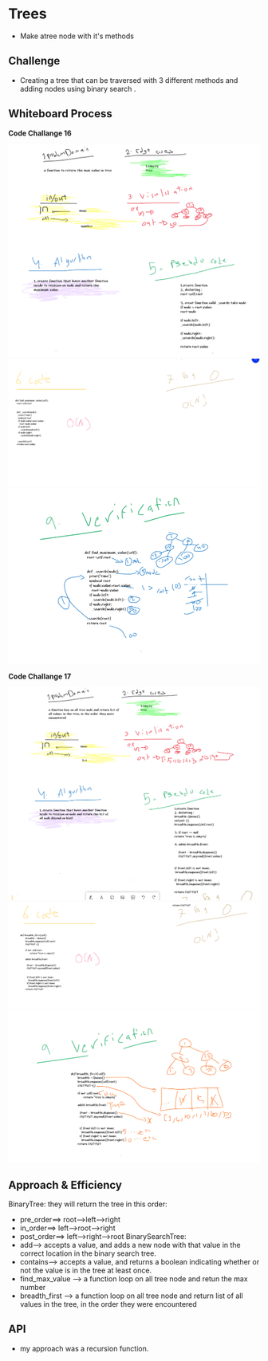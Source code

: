 # Trees

- Make atree node with it's methods


## Challenge


- Creating a tree that can be traversed with 3 different methods and adding nodes using binary search .

## Whiteboard Process

**Code Challange 16**

![tree_max](trees/tree-max_1.PNG)
![tree_max](trees/tree-max_2.PNG)
![tree_max](trees/tree-max_3.PNG)

**Code Challange 17**

![tree_max](trees/tree-breadth-first_1.PNG)
![tree_max](trees/tree-breadth-first_2.PNG)
![tree_max](trees/tree-breadth-first_3.PNG)

## Approach & Efficiency


BinaryTree: they will return the tree in this order:

- pre_order==> root-->left-->right
- in_order==> left-->root-->right
- post_order==> left-->right-->root 
BinarySearchTree:
- add--> accepts a value, and adds a new node with that value in the correct location in the binary search tree.
- contains--> accepts a value, and returns a boolean indicating whether or not the value is in the tree at least once. 
- find_max_value --> a function loop on all tree node and retun the max number
- breadth_first --> a function loop on all tree node and return list of all values in the tree, in the order they were encountered


## API

- my approach was a recursion function.